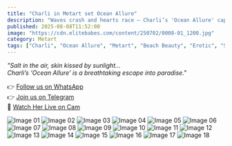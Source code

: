 ```yaml
---
title: "Charli in Metart set Ocean Allure"
description: "Waves crash and hearts race — Charli’s 'Ocean Allure' captures raw beauty against the endless blue, making every glance a tidal pull."
published: 2025-08-08T11:52:00
image: "https://cdn.elitebabes.com/content/250702/0008-01_1200.jpg"
category: Metart
tags: ["Charli", "Ocean Allure", "Metart", "Beach Beauty", "Erotic", "Seaside Seduction"]
---
```


*"Salt in the air, skin kissed by sunlight…  
Charli’s ‘Ocean Allure’ is a breathtaking escape into paradise."*

👉 [Follow us on WhatsApp](https://whatsapp.com/channel/0029VaMsUAp7tkjI8KcaRn10)  
👉 [Join us on Telegram](https://t.me/Xibabes)  
🔞 [Watch Her Live on Cam](https://redirecting-kappa.vercel.app/)  

![Image 01](https://cdn.elitebabes.com/content/250702/0008-01_1200.jpg)
![Image 02](https://cdn.elitebabes.com/content/250702/0008-02_1200.jpg)
![Image 03](https://cdn.elitebabes.com/content/250702/0008-03_1200.jpg)
![Image 04](https://cdn.elitebabes.com/content/250702/0008-04_1200.jpg)
![Image 05](https://cdn.elitebabes.com/content/250702/0008-05_1200.jpg)
![Image 06](https://cdn.elitebabes.com/content/250702/0008-06_1200.jpg)
![Image 07](https://cdn.elitebabes.com/content/250702/0008-07_1200.jpg)
![Image 08](https://cdn.elitebabes.com/content/250702/0008-08_1200.jpg)
![Image 09](https://cdn.elitebabes.com/content/250702/0008-09_1200.jpg)
![Image 10](https://cdn.elitebabes.com/content/250702/0008-10_1200.jpg)
![Image 11](https://cdn.elitebabes.com/content/250702/0008-11_1200.jpg)
![Image 12](https://cdn.elitebabes.com/content/250702/0008-12_1200.jpg)
![Image 13](https://cdn.elitebabes.com/content/250702/0008-13_1200.jpg)
![Image 14](https://cdn.elitebabes.com/content/250702/0008-14_1200.jpg)
![Image 15](https://cdn.elitebabes.com/content/250702/0008-15_1200.jpg)
![Image 16](https://cdn.elitebabes.com/content/250702/0008-16_1200.jpg)
![Image 17](https://cdn.elitebabes.com/content/250702/0008-17_1200.jpg)
![Image 18](https://cdn.elitebabes.com/content/250702/0008-18_1200.jpg)